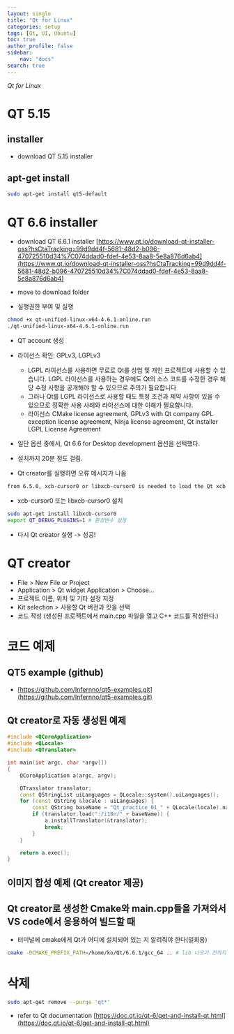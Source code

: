 ```yaml
---
layout: single
title: "Qt for Linux"
categories: setup
tags: [Qt, UI, Ubuntu]
toc: true
author_profile: false
sidebar:
    nav: "docs"
search: true
---
```

*Qt for Linux*


# QT 5.15 

## installer 
- download QT 5.15 installer []()

## apt-get install

```bash
sudo apt-get install qt5-default
```

# QT 6.6 installer

- download QT 6.6.1 installer [https://www.qt.io/download-qt-installer-oss?hsCtaTracking=99d9dd4f-5681-48d2-b096-470725510d34%7C074ddad0-fdef-4e53-8aa8-5e8a876d6ab4](https://www.qt.io/download-qt-installer-oss?hsCtaTracking=99d9dd4f-5681-48d2-b096-470725510d34%7C074ddad0-fdef-4e53-8aa8-5e8a876d6ab4)

- move to download folder 

- 실행권한 부여 및 실행

```bash
chmod +x qt-unified-linux-x64-4.6.1-online.run
./qt-unified-linux-x64-4.6.1-online.run
```

- QT account 생성 []()

- 라이선스 확인: GPLv3, LGPLv3
	- LGPL 라이선스를 사용하면 무료로 Qt를 상업 및 개인 프로젝트에 사용할 수 있습니다. LGPL 라이선스를 사용하는 경우에도 Qt의 소스 코드를 수정한 경우 해당 수정 사항을 공개해야 할 수 있으므로 주의가 필요합니다
	- 그러나 Qt를 LGPL 라이선스로 사용할 때도 특정 조건과 제약 사항이 있을 수 있으므로 정확한 사용 사례와 라이선스에 대한 이해가 필요합니다.
	- 라이선스 CMake license agreement, GPLv3 with Qt company GPL exception license agreement, Ninja license agreement, Qt installer LGPL License Agreement

- 일단 옵션 중에서, Qt 6.6 for Desktop development 옵션을 선택했다.

- 설치까지 20분 정도 걸림.

- Qt creator를 실행하면 오류 메시지가 나옴

```bash
from 6.5.0, xcb-cursor0 or libxcb-cursor0 is needed to load the Qt xcb plaform plugin. Could not load the Qt platform plugin xcb in '' even though it was found. This application failed to start because no Qt platform plugin could be initialized. Reinstalling the application may fix this problem. Available platform plugins are: minimal, vkkhrdisplay, eglfs, linuxfb, offscreen, vnc, wayland-egl, minimalegl, wayland, xcb.
```

- xcb-cursor0 또는 libxcb-cursor0 설치

```bash
sudo apt-get install libxcb-cursor0
export QT_DEBUG_PLUGINS=1 # 환경변수 설정
```

- 다시 Qt creator 실행 -> 성공!

# QT creator

- File > New File or Project
- Application > Qt widget Application > Choose...
- 프로젝트 이름, 위치 및 기타 설정 지정
- Kit selection > 사용할 Qt 버전과 킷을 선택
- 코드 작성 (생성된 프로젝트에서 main.cpp 파일을 열고 C++ 코드를 작성한다.)


# 코드 예제

## QT5 example (github)
- [https://github.com/Infernno/qt5-examples.git](https://github.com/Infernno/qt5-examples.git)

## Qt creator로 자동 생성된 예제

```cpp
#include <QCoreApplication>
#include <QLocale>
#include <QTranslator>

int main(int argc, char *argv[])
{
    QCoreApplication a(argc, argv);

    QTranslator translator;
    const QStringList uiLanguages = QLocale::system().uiLanguages();
    for (const QString &locale : uiLanguages) {
        const QString baseName = "Qt_practice_01_" + QLocale(locale).name();
        if (translator.load(":/i18n/" + baseName)) {
            a.installTranslator(&translator);
            break;
        }
    }

    return a.exec();
}
```

## 이미지 합성 예제 (Qt creator 제공)



## Qt creator로 생성한 Cmake와 main.cpp들을 가져와서 VS code에서 응용하여 빌드할 때
- 터미널에 cmake에게 Qt가 어디에 설치되어 있는 지 알려줘야 한다(일회용)

```bash
cmake -DCMAKE_PREFIX_PATH=/home/ko/Qt/6.6.1/gcc_64 .. # lib 나오기 전까지의 설치경로
```

# 삭제

```bash
sudo apt-get remove --purge 'qt*'
```






- refer to Qt documentation [https://doc.qt.io/qt-6/get-and-install-qt.html](https://doc.qt.io/qt-6/get-and-install-qt.html)